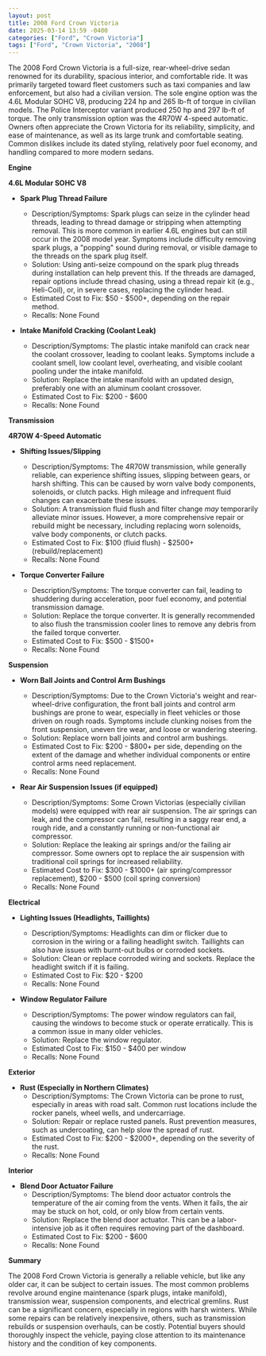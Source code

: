 ```yaml
---
layout: post
title: 2008 Ford Crown Victoria
date: 2025-03-14 13:59 -0400
categories: ["Ford", "Crown Victoria"]
tags: ["Ford", "Crown Victoria", "2008"]
---
```

The 2008 Ford Crown Victoria is a full-size, rear-wheel-drive sedan renowned for its durability, spacious interior, and comfortable ride. It was primarily targeted toward fleet customers such as taxi companies and law enforcement, but also had a civilian version. The sole engine option was the 4.6L Modular SOHC V8, producing 224 hp and 265 lb-ft of torque in civilian models. The Police Interceptor variant produced 250 hp and 297 lb-ft of torque. The only transmission option was the 4R70W 4-speed automatic. Owners often appreciate the Crown Victoria for its reliability, simplicity, and ease of maintenance, as well as its large trunk and comfortable seating. Common dislikes include its dated styling, relatively poor fuel economy, and handling compared to more modern sedans.

**Engine**

**4.6L Modular SOHC V8**

*   **Spark Plug Thread Failure**
    *   Description/Symptoms: Spark plugs can seize in the cylinder head threads, leading to thread damage or stripping when attempting removal. This is more common in earlier 4.6L engines but can still occur in the 2008 model year. Symptoms include difficulty removing spark plugs, a "popping" sound during removal, or visible damage to the threads on the spark plug itself.
    *   Solution: Using anti-seize compound on the spark plug threads during installation can help prevent this. If the threads are damaged, repair options include thread chasing, using a thread repair kit (e.g., Heli-Coil), or, in severe cases, replacing the cylinder head.
    *   Estimated Cost to Fix: $50 - $500+, depending on the repair method.
    *   Recalls: None Found

*   **Intake Manifold Cracking (Coolant Leak)**
    *   Description/Symptoms: The plastic intake manifold can crack near the coolant crossover, leading to coolant leaks. Symptoms include a coolant smell, low coolant level, overheating, and visible coolant pooling under the intake manifold.
    *   Solution: Replace the intake manifold with an updated design, preferably one with an aluminum coolant crossover.
    *   Estimated Cost to Fix: $200 - $600
    *   Recalls: None Found

**Transmission**

**4R70W 4-Speed Automatic**

*   **Shifting Issues/Slipping**
    *   Description/Symptoms: The 4R70W transmission, while generally reliable, can experience shifting issues, slipping between gears, or harsh shifting. This can be caused by worn valve body components, solenoids, or clutch packs. High mileage and infrequent fluid changes can exacerbate these issues.
    *   Solution: A transmission fluid flush and filter change *may* temporarily alleviate minor issues. However, a more comprehensive repair or rebuild might be necessary, including replacing worn solenoids, valve body components, or clutch packs.
    *   Estimated Cost to Fix: $100 (fluid flush) - $2500+ (rebuild/replacement)
    *   Recalls: None Found

*   **Torque Converter Failure**
    *   Description/Symptoms: The torque converter can fail, leading to shuddering during acceleration, poor fuel economy, and potential transmission damage.
    *   Solution: Replace the torque converter. It is generally recommended to also flush the transmission cooler lines to remove any debris from the failed torque converter.
    *   Estimated Cost to Fix: $500 - $1500+
    *   Recalls: None Found

**Suspension**

*   **Worn Ball Joints and Control Arm Bushings**
    *   Description/Symptoms: Due to the Crown Victoria's weight and rear-wheel-drive configuration, the front ball joints and control arm bushings are prone to wear, especially in fleet vehicles or those driven on rough roads. Symptoms include clunking noises from the front suspension, uneven tire wear, and loose or wandering steering.
    *   Solution: Replace worn ball joints and control arm bushings.
    *   Estimated Cost to Fix: $200 - $800+ per side, depending on the extent of the damage and whether individual components or entire control arms need replacement.
    *   Recalls: None Found

*   **Rear Air Suspension Issues (if equipped)**
    *   Description/Symptoms: Some Crown Victorias (especially civilian models) were equipped with rear air suspension. The air springs can leak, and the compressor can fail, resulting in a saggy rear end, a rough ride, and a constantly running or non-functional air compressor.
    *   Solution: Replace the leaking air springs and/or the failing air compressor. Some owners opt to replace the air suspension with traditional coil springs for increased reliability.
    *   Estimated Cost to Fix: $300 - $1000+ (air spring/compressor replacement), $200 - $500 (coil spring conversion)
    *   Recalls: None Found

**Electrical**

*   **Lighting Issues (Headlights, Taillights)**
    *   Description/Symptoms: Headlights can dim or flicker due to corrosion in the wiring or a failing headlight switch. Taillights can also have issues with burnt-out bulbs or corroded sockets.
    *   Solution: Clean or replace corroded wiring and sockets. Replace the headlight switch if it is failing.
    *   Estimated Cost to Fix: $20 - $200
    *   Recalls: None Found

*   **Window Regulator Failure**
    *   Description/Symptoms: The power window regulators can fail, causing the windows to become stuck or operate erratically. This is a common issue in many older vehicles.
    *   Solution: Replace the window regulator.
    *   Estimated Cost to Fix: $150 - $400 per window
    *   Recalls: None Found

**Exterior**

*   **Rust (Especially in Northern Climates)**
    *   Description/Symptoms: The Crown Victoria can be prone to rust, especially in areas with road salt. Common rust locations include the rocker panels, wheel wells, and undercarriage.
    *   Solution: Repair or replace rusted panels. Rust prevention measures, such as undercoating, can help slow the spread of rust.
    *   Estimated Cost to Fix: $200 - $2000+, depending on the severity of the rust.
    *   Recalls: None Found

**Interior**

*   **Blend Door Actuator Failure**
    *   Description/Symptoms: The blend door actuator controls the temperature of the air coming from the vents. When it fails, the air may be stuck on hot, cold, or only blow from certain vents.
    *   Solution: Replace the blend door actuator. This can be a labor-intensive job as it often requires removing part of the dashboard.
    *   Estimated Cost to Fix: $200 - $600
    *   Recalls: None Found

**Summary**

The 2008 Ford Crown Victoria is generally a reliable vehicle, but like any older car, it can be subject to certain issues. The most common problems revolve around engine maintenance (spark plugs, intake manifold), transmission wear, suspension components, and electrical gremlins. Rust can be a significant concern, especially in regions with harsh winters. While some repairs can be relatively inexpensive, others, such as transmission rebuilds or suspension overhauls, can be costly. Potential buyers should thoroughly inspect the vehicle, paying close attention to its maintenance history and the condition of key components.

